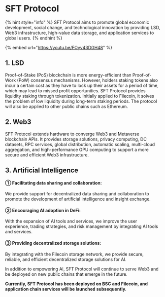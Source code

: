 # SFT Protocol

{% hint style="info" %}
SFT Protocol aims to promote global economic development, social change, and technological innovation by providing LSD, Web3 infrastructure, high-value data storage, and application services to global users.
{% endhint %}

{% embed url="https://youtu.be/FOyv43DGH48" %}

## **1. LSD**

Proof-of-Stake (PoS) blockchain is more energy-efficient than Proof-of-Work (PoW) consensus mechanisms. However, holders staking tokens also incur a certain cost as they have to lock up their assets for a period of time, which may lead to missed profit opportunities. SFT Protocol provides liquidity staking through tokenization. Initially applied to Filecoin, it solves the problem of low liquidity during long-term staking periods. The protocol will also be applied to other public chains such as Ethereum.

## 2. Web3

SFT Protocol extends hardware to converge Web3 and Metaverse blockchain APIs. It provides storage solutions, privacy computing, DC datasets, RPC services, global distribution, automatic scaling, multi-cloud aggregation, and high-performance GPU computing to support a more secure and efficient Web3 infrastructure.

## 3. Artificial Intelligence

#### ① Facilitating data sharing and collaboration:

We provide support for decentralized data sharing and collaboration to promote the development of artificial intelligence and insight exchange.

#### ② Encouraging AI adoption in DeFi:

With the expansion of AI tools and services, we improve the user experience, trading strategies, and risk management by integrating AI tools and services.

#### ③ Providing decentralized storage solutions:

By integrating with the Filecoin storage network, we provide secure, reliable, and efficient decentralized storage solutions for AI.

In addition to empowering AI, SFT Protocol will continue to serve Web3 and be deployed on new public chains that emerge in the future.

**Currently, SFT Protocol has been deployed on BSC and Filecoin, and application chain services will be launched subsequently.**

